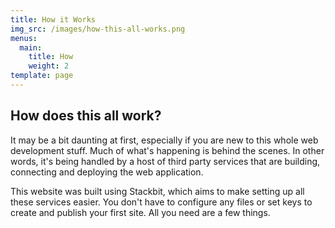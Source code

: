 ```yaml
---
title: How it Works
img_src: /images/how-this-all-works.png
menus:
  main:
    title: How
    weight: 2
template: page
---
```

## How does this all work?

It may be a bit daunting at first, especially if you are new to this whole web development stuff. Much of what's happening is behind the scenes. In other words, it's being handled by a host of third party services that are building, connecting and deploying the web application. 

This website was built using Stackbit, which aims to make setting up all these services easier. You don't have to configure any files or set keys to create and publish your first site. All you need are a few things.
